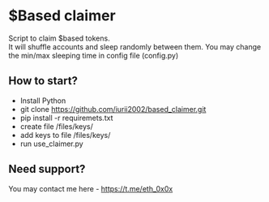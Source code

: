 # $Based claimer

Script to claim $based tokens. <br />
It will shuffle accounts and sleep randomly between them. You may change the min/max sleeping time in config file (config.py)

## How to start?
- Install Python
- git clone https://github.com/iurii2002/based_claimer.git
- pip install -r requiremets.txt
- create file /files/keys/
- add keys to file /files/keys/
- run use_claimer.py

## Need support?
You may contact me here - https://t.me/eth_0x0x
